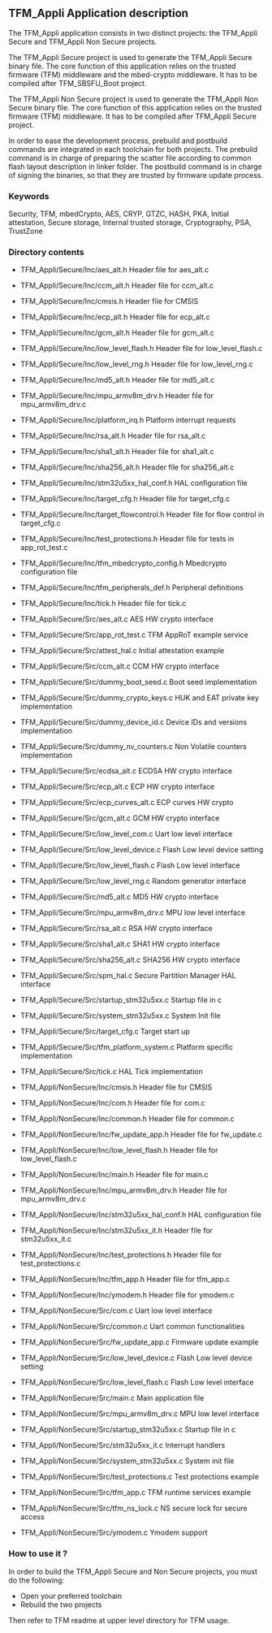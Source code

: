 ## <b>TFM_Appli Application description</b>

The TFM_Appli application consists in two distinct projects: the TFM_Appli
Secure and TFM_Appli Non Secure projects.

The TFM_Appli Secure project is used to generate the TFM_Appli Secure binary
file. The core function of this application relies on the trusted firmware (TFM)
middleware and the mbed-crypto middleware.
It has to be compiled after TFM_SBSFU_Boot project.

The TFM_Appli Non Secure project is used to generate the TFM_Appli Non Secure
binary file. The core function of this application relies on the trusted
firmware (TFM) middleware.
It has to be compiled after TFM_Appli Secure project.

In order to ease the development process, prebuild and postbuild commands are
integrated in each toolchain for both projects.
The prebuild command is in charge of preparing the scatter file according to
common flash layout description in linker folder.
The postbuild command is in charge of signing the binaries, so that they are
trusted by firmware update process.

### <b>Keywords</b>

Security, TFM, mbedCrypto, AES, CRYP, GTZC, HASH, PKA,
Initial attestation, Secure storage, Internal trusted storage,
Cryptography, PSA, TrustZone

### <b>Directory contents</b>

  - TFM_Appli/Secure/Inc/aes_alt.h               Header file for aes_alt.c
  - TFM_Appli/Secure/Inc/ccm_alt.h               Header file for ccm_alt.c
  - TFM_Appli/Secure/Inc/cmsis.h                 Header file for CMSIS
  - TFM_Appli/Secure/Inc/ecp_alt.h               Header file for ecp_alt.c
  - TFM_Appli/Secure/Inc/gcm_alt.h               Header file for gcm_alt.c
  - TFM_Appli/Secure/Inc/low_level_flash.h       Header file for low_level_flash.c
  - TFM_Appli/Secure/Inc/low_level_rng.h         Header file for low_level_rng.c
  - TFM_Appli/Secure/Inc/md5_alt.h               Header file for md5_alt.c
  - TFM_Appli/Secure/Inc/mpu_armv8m_drv.h        Header file for mpu_armv8m_drv.c
  - TFM_Appli/Secure/Inc/platform_irq.h          Platform interrupt requests
  - TFM_Appli/Secure/Inc/rsa_alt.h               Header file for rsa_alt.c
  - TFM_Appli/Secure/Inc/sha1_alt.h              Header file for sha1_alt.c
  - TFM_Appli/Secure/Inc/sha256_alt.h            Header file for sha256_alt.c
  - TFM_Appli/Secure/Inc/stm32u5xx_hal_conf.h    HAL configuration file
  - TFM_Appli/Secure/Inc/target_cfg.h            Header file for target_cfg.c
  - TFM_Appli/Secure/Inc/target_flowcontrol.h    Header file for flow control in target_cfg.c
  - TFM_Appli/Secure/Inc/test_protections.h      Header file for tests in app_rot_test.c
  - TFM_Appli/Secure/Inc/tfm_mbedcrypto_config.h Mbedcrypto configuration file
  - TFM_Appli/Secure/Inc/tfm_peripherals_def.h   Peripheral definitions
  - TFM_Appli/Secure/Inc/tick.h                  Header file for tick.c

  - TFM_Appli/Secure/Src/aes_alt.c               AES HW crypto interface
  - TFM_Appli/Secure/Src/app_rot_test.c          TFM AppRoT example service
  - TFM_Appli/Secure/Src/attest_hal.c            Initial attestation example
  - TFM_Appli/Secure/Src/ccm_alt.c               CCM HW crypto interface
  - TFM_Appli/Secure/Src/dummy_boot_seed.c       Boot seed implementation
  - TFM_Appli/Secure/Src/dummy_crypto_keys.c     HUK and EAT private key implementation
  - TFM_Appli/Secure/Src/dummy_device_id.c       Device IDs and versions implementation
  - TFM_Appli/Secure/Src/dummy_nv_counters.c     Non Volatile counters implementation
  - TFM_Appli/Secure/Src/ecdsa_alt.c             ECDSA HW crypto interface
  - TFM_Appli/Secure/Src/ecp_alt.c               ECP HW crypto interface
  - TFM_Appli/Secure/Src/ecp_curves_alt.c        ECP curves HW crypto
  - TFM_Appli/Secure/Src/gcm_alt.c               GCM HW crypto interface
  - TFM_Appli/Secure/Src/low_level_com.c         Uart low level interface
  - TFM_Appli/Secure/Src/low_level_device.c      Flash Low level device setting
  - TFM_Appli/Secure/Src/low_level_flash.c       Flash Low level interface
  - TFM_Appli/Secure/Src/low_level_rng.c         Random generator interface
  - TFM_Appli/Secure/Src/md5_alt.c               MD5 HW crypto interface
  - TFM_Appli/Secure/Src/mpu_armv8m_drv.c        MPU low level interface
  - TFM_Appli/Secure/Src/rsa_alt.c               RSA HW crypto interface
  - TFM_Appli/Secure/Src/sha1_alt.c              SHA1 HW crypto interface
  - TFM_Appli/Secure/Src/sha256_alt.c            SHA256 HW crypto interface
  - TFM_Appli/Secure/Src/spm_hal.c               Secure Partition Manager HAL interface
  - TFM_Appli/Secure/Src/startup_stm32u5xx.c     Startup file in c
  - TFM_Appli/Secure/Src/system_stm32u5xx.c      System Init file
  - TFM_Appli/Secure/Src/target_cfg.c            Target start up
  - TFM_Appli/Secure/Src/tfm_platform_system.c   Platform specific implementation
  - TFM_Appli/Secure/Src/tick.c                  HAL Tick implementation

  - TFM_Appli/NonSecure/Inc/cmsis.h              Header file for CMSIS
  - TFM_Appli/NonSecure/Inc/com.h                Header file for com.c
  - TFM_Appli/NonSecure/Inc/common.h             Header file for common.c
  - TFM_Appli/NonSecure/Inc/fw_update_app.h      Header file for fw_update.c
  - TFM_Appli/NonSecure/Inc/low_level_flash.h    Header file for low_level_flash.c
  - TFM_Appli/NonSecure/Inc/main.h               Header file for main.c
  - TFM_Appli/NonSecure/Inc/mpu_armv8m_drv.h     Header file for mpu_armv8m_drv.c
  - TFM_Appli/NonSecure/Inc/stm32u5xx_hal_conf.h HAL configuration file
  - TFM_Appli/NonSecure/Inc/stm32u5xx_it.h       Header file for stm32u5xx_it.c
  - TFM_Appli/NonSecure/Inc/test_protections.h   Header file for test_protections.c
  - TFM_Appli/NonSecure/Inc/tfm_app.h            Header file for tfm_app.c
  - TFM_Appli/NonSecure/Inc/ymodem.h             Header file for ymodem.c

  - TFM_Appli/NonSecure/Src/com.c                Uart low level interface
  - TFM_Appli/NonSecure/Src/common.c             Uart common functionalities
  - TFM_Appli/NonSecure/Src/fw_update_app.c      Firmware update example
  - TFM_Appli/NonSecure/Src/low_level_device.c   Flash Low level device setting
  - TFM_Appli/NonSecure/Src/low_level_flash.c    Flash Low level interface
  - TFM_Appli/NonSecure/Src/main.c               Main application file
  - TFM_Appli/NonSecure/Src/mpu_armv8m_drv.c     MPU low level interface
  - TFM_Appli/NonSecure/Src/startup_stm32u5xx.c  Startup file in c
  - TFM_Appli/NonSecure/Src/stm32u5xx_it.c       Interrupt handlers
  - TFM_Appli/NonSecure/Src/system_stm32u5xx.c   System init file
  - TFM_Appli/NonSecure/Src/test_protections.c   Test protections example
  - TFM_Appli/NonSecure/Src/tfm_app.c            TFM runtime services example
  - TFM_Appli/NonSecure/Src/tfm_ns_lock.c        NS secure lock for secure access
  - TFM_Appli/NonSecure/Src/ymodem.c             Ymodem support

### <b>How to use it ?</b>

In order to build the TFM_Appli Secure and Non Secure projects, you must do the
following:
 - Open your preferred toolchain
 - Rebuild the two projects

Then refer to TFM readme at upper level directory for TFM usage.
